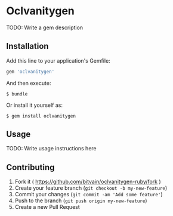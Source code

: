 # Oclvanitygen

TODO: Write a gem description

## Installation

Add this line to your application's Gemfile:

```ruby
gem 'oclvanitygen'
```

And then execute:

    $ bundle

Or install it yourself as:

    $ gem install oclvanitygen

## Usage

TODO: Write usage instructions here

## Contributing

1. Fork it ( https://github.com/bitvain/oclvanitygen-ruby/fork )
2. Create your feature branch (`git checkout -b my-new-feature`)
3. Commit your changes (`git commit -am 'Add some feature'`)
4. Push to the branch (`git push origin my-new-feature`)
5. Create a new Pull Request
